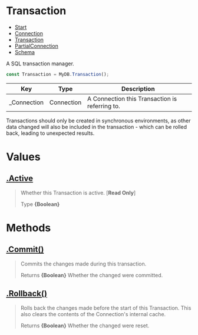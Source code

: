 
# Transaction

* [Start](https://github.com/QSmally/QDB/blob/v4/Documentation/Index.md)
* [Connection](https://github.com/QSmally/QDB/blob/v4/Documentation/Connection.md)
* [Transaction](https://github.com/QSmally/QDB/blob/v4/Documentation/Transaction.md)
* [PartialConnection](https://github.com/QSmally/QDB/blob/v4/Documentation/PartialConnection.md)
* [Schema](https://github.com/QSmally/QDB/blob/v4/Documentation/Schema.md)

A SQL transaction manager.
```js
const Transaction = MyDB.Transaction();
```

| Key | Type | Description |
| --- | --- | --- |
| _Connection | Connection | A Connection this Transaction is referring to. |

Transactions should only be created in synchronous environments, as other data changed will also be included in the transaction - which can be rolled back, leading to unexpected results.



# Values
## [.Active](https://github.com/QSmally/QDB/blob/v4/lib/Utility/Transaction.js#L23)
> Whether this Transaction is active. [**Read Only**]
>
> Type **{Boolean}**

# Methods
## [.Commit()](https://github.com/QSmally/QDB/blob/v4/lib/Utility/Transaction.js#L39)
> Commits the changes made during this transaction.
>
> Returns **{Boolean}** Whether the changed were committed.

## [.Rollback()](https://github.com/QSmally/QDB/blob/v4/lib/Utility/Transaction.js#L50)
> Rolls back the changes made before the start of this Transaction. This also clears the contents of the Connection's internal cache.
>
> Returns **{Boolean}** Whether the changed were reset.
